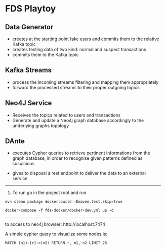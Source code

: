 # FDS Playtoy


Data Generator 
--------------------------------------
- creates at the starting point fake users and commits them to the relative Kafka topic
- creates testing data of two kind: normal and suspect transactions
- commits them to the Kafka topic

Kafka Streams
--------------------------------------
- process the incoming streams filtering and mapping them appropriately
- forward the processed streams to their proper outgoing topics

Neo4J Service
--------------------------------------
- Receives the topics related to users and transactions
- Generate and update a Neo4j graph database accordingly to the underlying graphs topology

DAnte
--------------------------------------
- executes Cypher queries to retrieve pertinent informations from the graph database,
in order to recognise given patterns defined as suspicious.

- gives to disposal a rest endpoint to deliver the data to an external service


--------------------------------------

1. To run go in the project root and run 

```
mvn clean package docker:build -Dmaven.test.skip=true

docker-compose -f fds-docker/docker-dev.yml up -d
```

--------------------------------------
to access to neo4j browser: http://localhost:7474

A simple cypher query to visualize some nodes is:

```
MATCH (n1)-[r]->(n2) RETURN r, n1, n2 LIMIT 25
```
